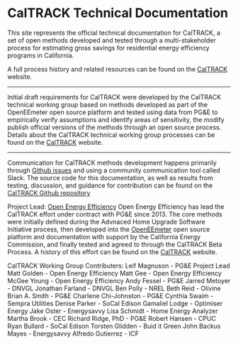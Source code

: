 # CalTRACK Technical Documentation

This site represents the official technical documentation for CalTRACK, a set of open methods developed and tested through a multi-stakeholder process for estimating gross savings for residential energy efficiency programs in California.

A full process history and related resources can be found on the [CalTRACK](http://www.caltrack.org) website.

-----

Initial draft requirements for CalTRACK were developed by the CalTRACK technical working group based on methods developed as part of the OpenEEmeter open source platform and tested using data from PG&E to empirically verify assumptions and identify areas of sensitivity, the modify publish official versions of the methods through an open source process. Details about the CalTRACK technical working group processes can be found on the [CalTRACK](http://www.caltrack.org/methods-dev-process.html) website.

----

Communication for CalTRACK methods development happens primarily through [Github issues](https://github.com/impactlab/caltrack/issues) and using a community communication tool called Slack. The source code for this documentation, as well as results from testing, discussion, and guidance for contribution can be found on the [CalTRACK Github repository](https://github.com/impactlab/caltrack)

Project Lead:
[Open Energy Efficiency](http://openeemeter.org)
Open Energy Efficiency has lead the CalTRACK effort under contract with PG&E since 2013. The core methods were initially defined during the Advnaced Home Upgrade Software Initiative process, then developed into the [OpenEEmeter](http://www.openeemeter.org) open source platform and documentation with support by the California Energy Commission, and finally tested and agreed to through the CalTRACK Beta Process. A history of this effort can be found on the [CalTRACK](http://www.caltrack.org/caltrack-history.html) website.

CalTRACK Working Group Contributers:
Leif Magnuson - PG&E Project Lead
Matt Golden - Open Energy Efficiency 
Matt Gee - Open Energy Efficiency 
McGee Young - Open Energy Efficiency
Andy Fessel - PG&E
Jarred Metoyer - DNVGL
Jonathan Farland - DNVGL
Ben Polly - NREL
Beth Reid - Olivine
Brian A. Smith - PG&E 
Charlene Chi-Johnston - PG&E
Cynthia Swaim - Sempra Utilities​
​Denise Parker - SoCal Edison
Gamaliel Lodge - Optimiser Energy 
Jake Oster -  Energysavvy 
Lisa Schmidt - Home Energy Analyzer
Martha Brook - CEC
Richard Ridge, PhD - PG&E
Robert Hansen - CPUC
Ryan Bullard - SoCal Edison
Torsten Glidden - Buid it Green
John Backus Mayes - Energysavvy
Alfredo Gutierrez - ICF
